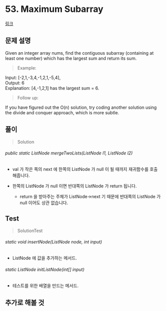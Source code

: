 # 53. Maximum Subarray   
[링크](https://leetcode.com/problems/maximum-subarray/)

## 문제 설명

Given an integer array nums, find the contiguous subarray 
(containing at least one number) which has the largest sum and return its sum.

> Example:

Input: [-2,1,-3,4,-1,2,1,-5,4],  
Output: 6  
Explanation: [4,-1,2,1] has the largest sum = 6.  

> Follow up:

If you have figured out the O(n) solution, 
try coding another solution using the divide and conquer approach, 
which is more subtle.

## 풀이
> Solution
###### public static ListNode mergeTwoLists(ListNode l1, ListNode l2)
- val 가 작은 쪽의 next 에 한쪽의 ListNode 가 null 이 될 때까지 재귀함수를 호출해줍니다.  

- 한쪽의 ListNode 가 null 이면 반대쪽의 ListNode 가 return 됩니다.
    - return 을 받아주는 주체가 ListNode->next 기 때문에 반대쪽의 ListNode 가 null 이어도 상관 없습니다.


## Test    
> SolutionTest

###### static void insertNode(ListNode node, int input)
- ListNode 에 값을 추가하는 메서드.

###### static ListNode initListNode(int[] input) 
- 테스트를 위한 배열을 만드는 메서드.


## 추가로 해볼 것
